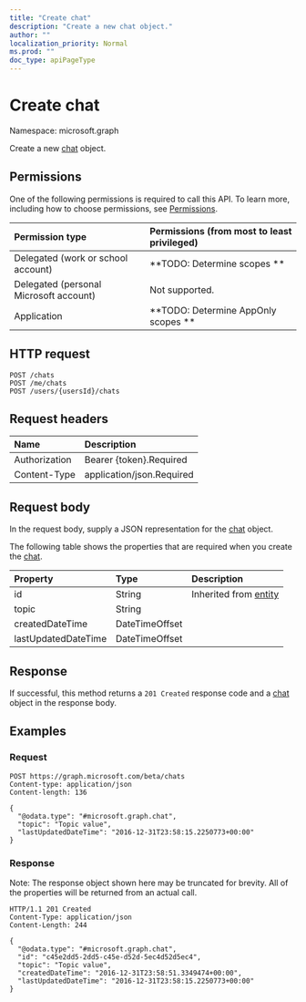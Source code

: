 ```yaml
---
title: "Create chat"
description: "Create a new chat object."
author: ""
localization_priority: Normal
ms.prod: ""
doc_type: apiPageType
---
```


# Create chat

Namespace: microsoft.graph

Create a new [chat](../resources/chat.md) object.

## Permissions
One of the following permissions is required to call this API. To learn more, including how to choose permissions, see [Permissions](/concepts/permissions-reference.md).

|Permission type|Permissions (from most to least privileged)|
|:---|:---|
|Delegated (work or school account)|**TODO: Determine scopes **|
|Delegated (personal Microsoft account)|Not supported.|
|Application|**TODO: Determine AppOnly scopes **|

## HTTP request
<!-- {
  "blockType": "ignored"
}
-->
``` http
POST /chats
POST /me/chats
POST /users/{usersId}/chats
```

## Request headers
|Name|Description|
|:---|:---|
|Authorization|Bearer {token}.Required|
|Content-Type|application/json.Required|

## Request body
In the request body, supply a JSON representation for the [chat](../resources/chat.md) object.

The following table shows the properties that are required when you create the [chat](../resources/chat.md).

|Property|Type|Description|
|:---|:---|:---|
|id|String| Inherited from [entity](../resources/entity.md)|
|topic|String||
|createdDateTime|DateTimeOffset||
|lastUpdatedDateTime|DateTimeOffset||



## Response
If successful, this method returns a `201 Created` response code and a [chat](../resources/chat.md) object in the response body.

## Examples

### Request
<!-- {
  "blockType": "request",
  "name": "create_chat_from_chats"
}
-->
``` http
POST https://graph.microsoft.com/beta/chats
Content-type: application/json
Content-length: 136

{
  "@odata.type": "#microsoft.graph.chat",
  "topic": "Topic value",
  "lastUpdatedDateTime": "2016-12-31T23:58:15.2250773+00:00"
}
```

### Response
Note: The response object shown here may be truncated for brevity. All of the properties will be returned from an actual call.
<!-- {
  "blockType": "response",
  "truncated": true,
  "@odata.type": "microsoft.graph.chat"
}
-->
``` http
HTTP/1.1 201 Created
Content-Type: application/json
Content-Length: 244

{
  "@odata.type": "#microsoft.graph.chat",
  "id": "c45e2dd5-2dd5-c45e-d52d-5ec4d52d5ec4",
  "topic": "Topic value",
  "createdDateTime": "2016-12-31T23:58:51.3349474+00:00",
  "lastUpdatedDateTime": "2016-12-31T23:58:15.2250773+00:00"
}
```

